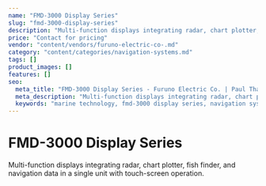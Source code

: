 ```yaml
---
name: "FMD-3000 Display Series"
slug: "fmd-3000-display-series"
description: "Multi-function displays integrating radar, chart plotter, fish finder, and navigation data in a single unit with touch-screen operation."
price: "Contact for pricing"
vendor: "content/vendors/furuno-electric-co-.md"
category: "content/categories/navigation-systems.md"
tags: []
product_images: []
features: []
seo:
  meta_title: "FMD-3000 Display Series - Furuno Electric Co. | Paul Thames"
  meta_description: "Multi-function displays integrating radar, chart plotter, fish finder, and navigation data in a single unit with touch-screen operation."
  keywords: "marine technology, fmd-3000 display series, navigation systems"
---
```


# FMD-3000 Display Series

Multi-function displays integrating radar, chart plotter, fish finder, and navigation data in a single unit with touch-screen operation.





